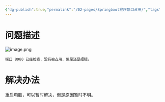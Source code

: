 ```yaml
---
{"dg-publish":true,"permalink":"/02-pages/Springboot程序端口占用/","tags":["personal/blog","program/bug"]}
---
```


# 问题描述
![image.png](https://yelanyanyu-img-bed.oss-cn-hangzhou.aliyuncs.com/img/blog/2024/04/20240425165700.png)

```ad-info
端口 8980 已经检查，没有被占用，但是还是报错。
```


# 解决办法
重启电脑，可以暂时解决，但是原因暂时不明。